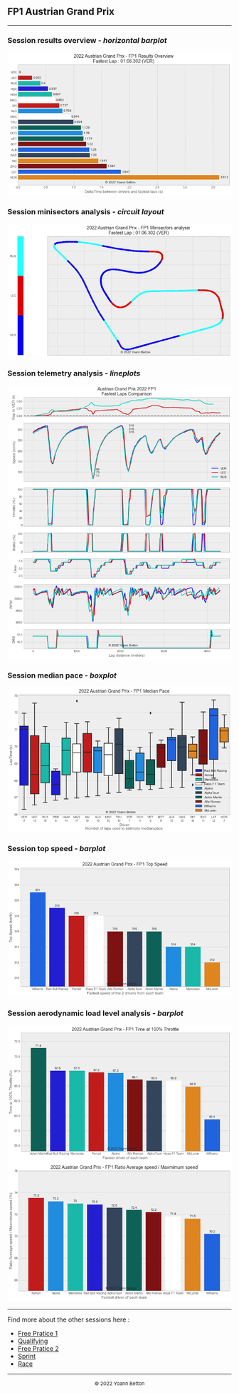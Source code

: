 ## FP1 Austrian Grand Prix

---

### Session results overview - *horizontal barplot*

<img src="/output/2022-07-10_Austrian_Grand_Prix/fp1_results_overview_white.png?raw=true"/>

### Session minisectors analysis - *circuit layout*

<img src="/output/2022-07-10_Austrian_Grand_Prix/fp1_minisectors_analysis_white.png?raw=true"/>

### Session telemetry analysis - *lineplots*

<img src="/output/2022-07-10_Austrian_Grand_Prix/fp1_telemetry_analysis_white.png?raw=true"/>

### Session median pace - *boxplot*

<img src="/output/2022-07-10_Austrian_Grand_Prix/fp1_median_pace_white.png?raw=true"/>

### Session top speed - *barplot*

<img src="/output/2022-07-10_Austrian_Grand_Prix/topspeed_fp1_white.png?raw=true"/>

### Session aerodynamic load level analysis - *barplot*

<img src="/output/2022-07-10_Austrian_Grand_Prix/fp1_maximum_throttle_white.png?raw=true"/>

<img src="/output/2022-07-10_Austrian_Grand_Prix/fp1_speed_ratio_white.png?raw=true"/>

--- 

Find more about the other sessions here :
  - [Free Pratice 1](/page/FP1/2022-07-10_Austrian_Grand_Prix)
  - [Qualifying](/page/Qualifying/2022-07-10_Austrian_Grand_Prix) 
  - [Free Pratice 2](/page/FP2/2022-07-10_Austrian_Grand_Prix)
  - [Sprint](/page/Sprint/2022-07-10_Austrian_Grand_Prix)
  - [Race](/page/Race/2022-07-10_Austrian_Grand_Prix)

---

<div style="text-align: center">
  <p style="font-size:11px">&copy; 2022 Yoann Betton</p>
</div>

<!-- ---

<p style="font-size:11px">Page generated from <a href="https://github.com/yoannbtn/yoannbtn.github.io">github.com/yoannbtn</a>.</p> -->